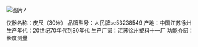 ![图片7](https://github.com/user-attachments/assets/30f6a134-3ff3-4441-bf0a-da0bc4a52264)

仪器名称：皮尺（30米）
品牌型号：人民牌se53238549
产地：中国江苏徐州
生产年代：20世纪70年代到80年代
生产厂家：江苏徐州塑料十一厂
功能介绍：长度测量